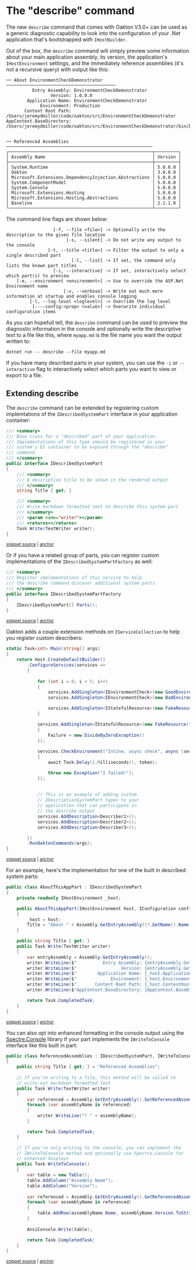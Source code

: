 # The "describe" command

The new `describe` command that comes with Oakton V3.0+ can be used as a generic diagnostic capability to look into the configuration of your .Net application that's bootstrapped with `IHostBuilder`. 

Out of the box, the `describe` command will simply preview some information about your main application assembly, its version, the application's `IHostEnvironment` settings, and the immediately reference assemblies (it's not a recursive query) with output like this:

```
── About EnvironmentCheckDemonstrator ──────────────────────────────────────────
          Entry Assembly: EnvironmentCheckDemonstrator
                 Version: 1.0.0.0
        Application Name: EnvironmentCheckDemonstrator
             Environment: Production
       Content Root Path: /Users/jeremydmiller/code/oakton/src/EnvironmentCheckDemonstrator
AppContext.BaseDirectory: /Users/jeremydmiller/code/oakton/src/EnvironmentCheckDemonstrator/bin/Debug/net5.0/


── Referenced Assemblies ────────────────────────────────────────────────────────
┌───────────────────────────────────────────────────────┬─────────┐
│ Assembly Name                                         │ Version │
├───────────────────────────────────────────────────────┼─────────┤
│ System.Runtime                                        │ 5.0.0.0 │
│ Oakton                                                │ 3.0.0.0 │
│ Microsoft.Extensions.DependencyInjection.Abstractions │ 5.0.0.0 │
│ System.ComponentModel                                 │ 5.0.0.0 │
│ System.Console                                        │ 5.0.0.0 │
│ Microsoft.Extensions.Hosting                          │ 5.0.0.0 │
│ Microsoft.Extensions.Hosting.Abstractions             │ 5.0.0.0 │
│ Baseline                                              │ 2.1.1.0 │
└───────────────────────────────────────────────────────┴─────────┘

```


The command line flags are shown below:

```
                  [-f, --file <file>] -> Optionally write the description to the given file location
                       [-s, --silent] -> Do not write any output to the console
                [-t, --title <title>] -> Filter the output to only a single described part
                         [-l, --list] -> If set, the command only lists the known part titles
                  [-i, --interactive] -> If set, interactively select which part(s) to preview
    [-e, --environment <environment>] -> Use to override the ASP.Net Environment name
                      [-v, --verbose] -> Write out much more information at startup and enables console logging
         [-l, --log-level <loglevel>] -> Override the log level
          [----config:<prop> <value>] -> Overwrite individual configuration items

```

As you can hopefull tell, the `describe` command can be used to preview the diagnostic information in the console and optionally write the descriptive text to a file like this, where `myapp.md` is the file name you want the output written to:

```
dotnet run -- describe --file myapp.md
```

If you have many described parts in your system, you can use the `-i` or `--interactive` flag to interactively select which parts you want to view or export to a file.

## Extending describe

The `describe` command can be extended by registering custom implemtations of the `IDescribedSystemPart` interface in your application container:

<!-- snippet: sample_IDescribedSystemPart -->
<a id='snippet-sample_idescribedsystempart'></a>
```cs
/// <summary>
/// Base class for a "described" part of your application.
/// Implementations of this type should be registered in your
/// system's DI container to be exposed through the "describe"
/// command
/// </summary>
public interface IDescribedSystemPart
{
    /// <summary>
    /// A descriptive title to be shown in the rendered output
    /// </summary>
    string Title { get; }

    /// <summary>
    /// Write markdown formatted text to describe this system part
    /// </summary>
    /// <param name="writer"></param>
    /// <returns></returns>
    Task Write(TextWriter writer);
}
```
<sup><a href='https://github.com/JasperFx/oakton/blob/master/src/Oakton/Descriptions/IDescribedSystemPart.cs#L6-L27' title='Snippet source file'>snippet source</a> | <a href='#snippet-sample_idescribedsystempart' title='Start of snippet'>anchor</a></sup>
<!-- endSnippet -->

Or if you have a related group of parts, you can register custom implementations of the `IDescribedSystemPartFactory` as well:

<!-- snippet: sample_IDescribedSystemPartFactory -->
<a id='snippet-sample_idescribedsystempartfactory'></a>
```cs
/// <summary>
/// Register implementations of this service to help
/// the describe command discover additional system parts
/// </summary>
public interface IDescribedSystemPartFactory
{
    IDescribedSystemPart[] Parts();
}
```
<sup><a href='https://github.com/JasperFx/oakton/blob/master/src/Oakton/Descriptions/IDescribedSystemPartFactory.cs#L3-L12' title='Snippet source file'>snippet source</a> | <a href='#snippet-sample_idescribedsystempartfactory' title='Start of snippet'>anchor</a></sup>
<!-- endSnippet -->

Oakton adds a couple extension methods on `IServiceCollection` to help you register custom describers:

<!-- snippet: sample_extending_describe -->
<a id='snippet-sample_extending_describe'></a>
```cs
static Task<int> Main(string[] args)
{
    return Host.CreateDefaultBuilder()
        .ConfigureServices(services =>
        {
            
            for (int i = 0; i < 5; i++)
            {
                services.AddSingleton<IEnvironmentCheck>(new GoodEnvironmentCheck(i + 1));
                services.AddSingleton<IEnvironmentCheck>(new BadEnvironmentCheck(i + 1));

                services.AddSingleton<IStatefulResource>(new FakeResource("Database", "Db " + (i + 1)));
            }

            services.AddSingleton<IStatefulResource>(new FakeResource("Bad", "Blows Up")
            {
                Failure = new DivideByZeroException()
            });
            
            services.CheckEnvironment("Inline, async check", async (services, token) =>
            {
                await Task.Delay(1.Milliseconds(), token);

                throw new Exception("I failed!");
            });
            
            
            // This is an example of adding custom
            // IDescriptionSystemPart types to your
            // application that can participate in
            // the describe output
            services.AddDescription<Describer1>();
            services.AddDescription<Describer2>();
            services.AddDescription<Describer3>();

        })
        .RunOaktonCommands(args);
}
```
<sup><a href='https://github.com/JasperFx/oakton/blob/master/src/EnvironmentCheckDemonstrator/Program.cs#L16-L56' title='Snippet source file'>snippet source</a> | <a href='#snippet-sample_extending_describe' title='Start of snippet'>anchor</a></sup>
<!-- endSnippet -->

For an example, here's the implementation for one of the built in described system parts:

<!-- snippet: sample_AboutThisAppPart -->
<a id='snippet-sample_aboutthisapppart'></a>
```cs
public class AboutThisAppPart : IDescribedSystemPart
{
    private readonly IHostEnvironment _host;

    public AboutThisAppPart(IHostEnvironment host, IConfiguration configuration)
    {
        _host = host;
        Title = "About " + Assembly.GetEntryAssembly()?.GetName().Name ?? "This Application";
    }

    public string Title { get; }
    public Task Write(TextWriter writer)
    {
        var entryAssembly = Assembly.GetEntryAssembly();    
        writer.WriteLine($"          Entry Assembly: {entryAssembly.GetName().Name}");
        writer.WriteLine($"                 Version: {entryAssembly.GetName().Version}");
        writer.WriteLine($"        Application Name: {_host.ApplicationName}");
        writer.WriteLine($"             Environment: {_host.EnvironmentName}");
        writer.WriteLine($"       Content Root Path: {_host.ContentRootPath}");
        writer.WriteLine($"AppContext.BaseDirectory: {AppContext.BaseDirectory}");

        return Task.CompletedTask;
    }
}
```
<sup><a href='https://github.com/JasperFx/oakton/blob/master/src/Oakton/Descriptions/DescribeCommand.cs#L128-L153' title='Snippet source file'>snippet source</a> | <a href='#snippet-sample_aboutthisapppart' title='Start of snippet'>anchor</a></sup>
<!-- endSnippet -->

You can also opt into enhanced formatting in the console output using the [Spectre.Console](https://spectresystems.github.io/spectre.console/) library if your part implements the `IWriteToConsole` interface like this built in part:

<!-- snippet: sample_ReferencedAssemblies -->
<a id='snippet-sample_referencedassemblies'></a>
```cs
public class ReferencedAssemblies : IDescribedSystemPart, IWriteToConsole
{
    public string Title { get; } = "Referenced Assemblies";
    
    // If you're writing to a file, this method will be called to 
    // write out markdown formatted text
    public Task Write(TextWriter writer)
    {
        var referenced = Assembly.GetEntryAssembly().GetReferencedAssemblies();
        foreach (var assemblyName in referenced)
        {
            writer.WriteLine("* " + assemblyName);
        }

        return Task.CompletedTask;
    }

    // If you're only writing to the console, you can implement the
    // IWriteToConsole method and optionally use Spectre.Console for
    // enhanced displays
    public Task WriteToConsole()
    {
        var table = new Table();
        table.AddColumn("Assembly Name");
        table.AddColumn("Version");
        
        var referenced = Assembly.GetEntryAssembly().GetReferencedAssemblies();
        foreach (var assemblyName in referenced)
        {
            table.AddRow(assemblyName.Name, assemblyName.Version.ToString());
        }
        
        AnsiConsole.Write(table);

        return Task.CompletedTask;
    }
}
```
<sup><a href='https://github.com/JasperFx/oakton/blob/master/src/Oakton/Descriptions/DescribeCommand.cs#L155-L193' title='Snippet source file'>snippet source</a> | <a href='#snippet-sample_referencedassemblies' title='Start of snippet'>anchor</a></sup>
<!-- endSnippet -->




